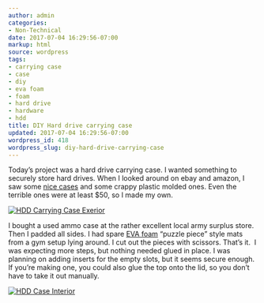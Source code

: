 ```yaml
---
author: admin
categories:
- Non-Technical
date: 2017-07-04 16:29:56-07:00
markup: html
source: wordpress
tags:
- carrying case
- case
- diy
- eva foam
- foam
- hard drive
- hardware
- hdd
title: DIY Hard drive carrying case
updated: 2017-07-04 16:29:56-07:00
wordpress_id: 418
wordpress_slug: diy-hard-drive-carrying-case
---
```

Today’s project was a hard drive carrying case. I wanted something to securely store hard drives. When I looked around on ebay and amazon, I saw some [nice cases][1] and some crappy plastic molded ones. Even the terrible ones were at least $50, so I made my own.

[![HDD Carrying Case Exerior](https://blog.za3k.com/wp-content/uploads/2017/07/1.jpg)][2]

I bought a used ammo case at the rather excellent local army surplus store. Then I padded all sides. I had spare [EVA foam][3] “puzzle piece” style mats from a gym setup lying around. I cut out the pieces with scissors. That’s it.  I was expecting more steps, but nothing needed glued in place. I was planning on adding inserts for the empty slots, but it seems secure enough. If you’re making one, you could also glue the top onto the lid, so you don’t have to take it out manually.

[![HDD Case Interior](https://blog.za3k.com/wp-content/uploads/2017/07/2.v01.jpg)][4]

[1]: https://www.amazon.com/gp/product/B007OXK0YM/ref=as_li_qf_sp_asin_il_tl?ie=UTF8&tag=za3k-20&camp=1789&creative=9325&linkCode=as2&creativeASIN=B007OXK0YM&linkId=350884a6d81cab8bc2fd02af3ba9ce42
[2]: https://blog.za3k.com/wp-content/uploads/2017/07/1.jpg
[3]: https://en.wikipedia.org/wiki/Ethylene-vinyl_acetate
[4]: https://blog.za3k.com/wp-content/uploads/2017/07/2.v01.jpg
